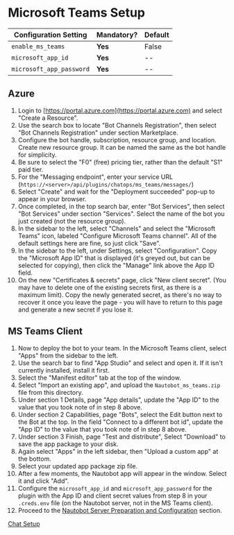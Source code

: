 # Microsoft Teams Setup

| Configuration Setting        | Mandatory? | Default |
| ---------------------------- | ---------- | ------- |
| `enable_ms_teams`            | **Yes**    | False   |
| `microsoft_app_id`           | **Yes**    | --      |
| `microsoft_app_password`     | **Yes**    | --      |



## Azure

1. Login to [https://portal.azure.com](https://portal.azure.com) and select "Create a Resource".
2. Use the search box to locate "Bot Channels Registration", then select "Bot Channels Registration" under section Marketplace.
3. Configure the bot handle, subscription, resource group, and location. Create new resource group. It can be named the same as the bot handle for simplicity.
4. Be sure to select the "F0" (free) pricing tier, rather than the default "S1" paid tier.
5. For the "Messaging endpoint", enter your service URL (`https://<server>/api/plugins/chatops/ms_teams/messages/`)
6. Select "Create" and wait for the "Deployment succeeded" pop-up to appear in your browser.
7. Once completed, in the top search bar, enter "Bot Services", then select "Bot Services" under section "Services". Select the name of the bot you just created (not the resource group).
8. In the sidebar to the left, select "Channels" and select the "Microsoft Teams" icon, labeled "Configure Microsoft Teams channel". All of the default settings here are fine, so just click "Save".
9. In the sidebar to the left, under Settings, select "Configuration". Copy the "Microsoft App ID" that is displayed (it's greyed out, but can be selected for copying), then click the "Manage" link above the App ID field.
10. On the new "Certificates & secrets" page, click "New client secret". (You may have to delete one of the existing secrets first, as there is a maximum limit). Copy the newly generated secret, as there's no way to recover it once you leave the page - you will have to return to this page and generate a new secret if you lose it.

## MS Teams Client

1. Now to deploy the bot to your team. In the Microsoft Teams client, select "Apps" from the sidebar to the left.
2. Use the search bar to find "App Studio" and select and open it. If it isn't currently installed, install it first.
3. Select the "Manifest editor" tab at the top of the window.
4. Select "Import an existing app", and upload the `Nautobot_ms_teams.zip` file from this directory.
5. Under section 1 Details, page "App details", update the "App ID" to the value that you took note of in step 8 above.
6. Under section 2 Capabilities, page "Bots", select the Edit button next to the Bot at the top. In the field "Connect to a different bot id", update the "App ID" to the value that you took note of in step 8 above.
7. Under section 3 Finish, page "Test and distribute", Select "Download" to save the app package to your disk.
8. Again select "Apps" in the left sidebar, then "Upload a custom app" at the bottom.
9. Select your updated app package zip file.
10. After a few moments, the Nautobot app will appear in the window. Select it and click "Add".
11. Configure the `microsoft_app_id` and `microsoft_app_password` for the plugin with the App ID and client secret values from step 8 in your `.creds.env` file (on the Nautobot server, not in the MS Teams client).
12. Proceed to the [Nautobot Server Preparation and Configuration](./chat_setup.md#Plug-In-Installation) section.

[Chat Setup](./chat_setup.md)
